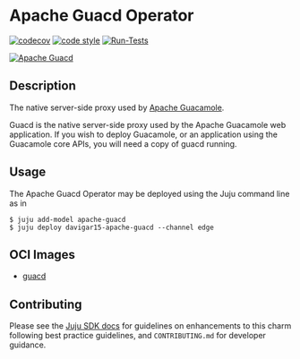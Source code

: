 <!-- Copyright 2021 Canonical Ltd.
See LICENSE file for licensing details. -->

# Apache Guacd Operator

[![codecov](https://codecov.io/gh/davigar15/charm-apache-guacd/branch/main/graph/badge.svg?token=MA9XWOB018)](https://codecov.io/gh/davigar15/charm-apache-guacd)
[![code style](https://img.shields.io/badge/code%20style-black-000000.svg)](https://github.com/psf/black/tree/main)
[![Run-Tests](https://github.com/davigar15/charm-apache-guacd/actions/workflows/ci.yaml/badge.svg)](https://github.com/davigar15/charm-apache-guacd/actions/workflows/ci.yaml)


[![Apache Guacd](https://charmhub.io/davigar15-apache-guacd/badge.svg)](https://charmhub.io/davigar15-apache-guacd)

## Description

The native server-side proxy used by [Apache Guacamole](https://charmhub.io/davigar15-apache-guacamole).

Guacd is the native server-side proxy used by the Apache Guacamole web application. If you wish to deploy Guacamole, or an application using the Guacamole core APIs, you will need a copy of guacd running.

## Usage

The Apache Guacd Operator may be deployed using the Juju command line as in

```shell
$ juju add-model apache-guacd
$ juju deploy davigar15-apache-guacd --channel edge
```

## OCI Images

- [guacd](https://hub.docker.com/layers/guacamole/guacd/1.3.0/images/sha256-49d43948140f03956124abce4fd8d7e002d61fb19d4c7ca79fcc1638900b0fd1)

## Contributing

Please see the [Juju SDK docs](https://juju.is/docs/sdk) for guidelines
on enhancements to this charm following best practice guidelines, and
`CONTRIBUTING.md` for developer guidance.
